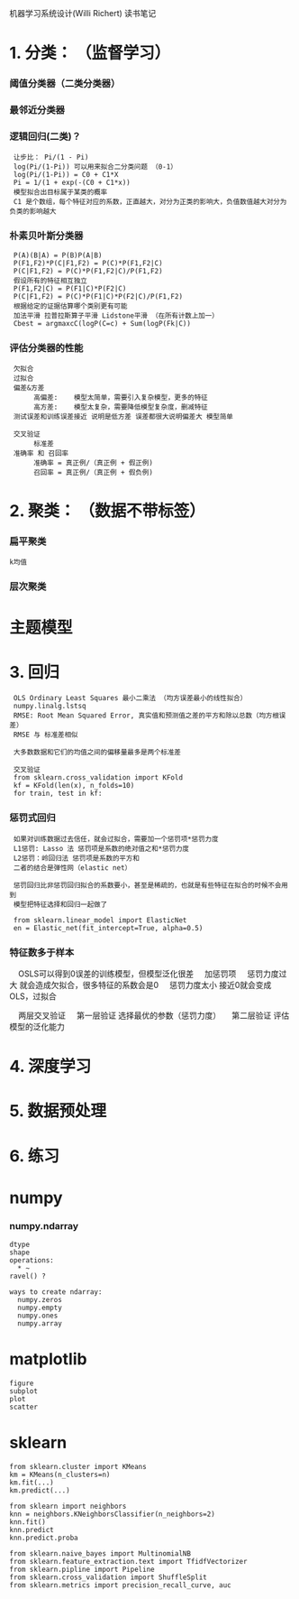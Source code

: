 机器学习系统设计(Willi Richert) 读书笔记


# 1. 分类： （监督学习）
### 阈值分类器（二类分类器）
### 最邻近分类器
### 逻辑回归(二类)？
     让步比： Pi/(1 - Pi)
     log(Pi/(1-Pi)) 可以用来拟合二分类问题 （0-1）
     log(Pi/(1-Pi)) = C0 + C1*X
     Pi = 1/(1 + exp(-(C0 + C1*x))
     模型拟合出目标属于某类的概率
     C1 是个数组，每个特征对应的系数，正直越大，对分为正类的影响大，负值数值越大对分为负类的影响越大
      
### 朴素贝叶斯分类器 
     P(A)(B|A) = P(B)P(A|B)
     P(F1,F2)*P(C|F1,F2) = P(C)*P(F1,F2|C)
     P(C|F1,F2) = P(C)*P(F1,F2|C)/P(F1,F2)
     假设所有的特征相互独立
     P(F1,F2|C) = P(F1|C)*P(F2|C)
     P(C|F1,F2) = P(C)*P(F1|C)*P(F2|C)/P(F1,F2)
     根据给定的证据估算哪个类别更有可能
     加法平滑 拉普拉斯算子平滑 Lidstone平滑 （在所有计数上加一）
     Cbest = argmaxcC(logP(C=c) + Sum(logP(Fk|C))

### 评估分类器的性能
     欠拟合 
     过拟合
     偏差&方差
          高偏差:    模型太简单，需要引入复杂模型，更多的特征
          高方差:    模型太复杂，需要降低模型复杂度，删减特征
     测试误差和训练误差接近 说明是低方差 误差都很大说明偏差大 模型简单

     交叉验证
          标准差
     准确率 和 召回率
          准确率 = 真正例/（真正例 + 假正例)
          召回率 = 真正例/（真正例 + 假负例)
    

# 2. 聚类： （数据不带标签）
### 扁平聚类
    k均值
       
### 层次聚类

# 主题模型


# 3. 回归
     OLS Ordinary Least Squares 最小二乘法 （均方误差最小的线性拟合）
     numpy.linalg.lstsq 
     RMSE: Root Mean Squared Error, 真实值和预测值之差的平方和除以总数（均方根误差）
     RMSE 与 标准差相似

     大多数数据和它们的均值之间的偏移量最多是两个标准差

     交叉验证
     from sklearn.cross_validation import KFold
     kf = KFold(len(x), n_folds=10)
     for train, test in kf:
     
     
### 惩罚式回归
     如果对训练数据过去信任，就会过拟合，需要加一个惩罚项*惩罚力度
     L1惩罚: Lasso 法 惩罚项是系数的绝对值之和*惩罚力度
     L2惩罚：岭回归法 惩罚项是系数的平方和
     二者的结合是弹性网（elastic net）

     惩罚回归比非惩罚回归拟合的系数要小，甚至是稀疏的，也就是有些特征在拟合的时候不会用到
     模型把特征选择和回归一起做了

     from sklearn.linear_model import ElasticNet
     en = Elastic_net(fit_intercept=True, alpha=0.5)
   
### 特征数多于样本
     OSLS可以得到0误差的训练模型，但模型泛化很差
     加惩罚项
     惩罚力度过大 就会造成欠拟合，很多特征的系数会是0
     惩罚力度太小 接近0就会变成OLS，过拟合
     
     两层交叉验证
     第一层验证 选择最优的参数（惩罚力度）
     第二层验证 评估模型的泛化能力
     
# 4. 深度学习
# 5. 数据预处理 
# 6. 练习


# numpy
### numpy.ndarray
    dtype
    shape
    operations:
      * ~
    ravel() ?

    ways to create ndarray:
      numpy.zeros
      numpy.empty
      numpy.ones
      numpy.array

# matplotlib
    figure
    subplot
    plot
    scatter
  
  
# sklearn
    from sklearn.cluster import KMeans
    km = KMeans(n_clusters=n)
    km.fit(...)
    km.predict(...)
    
    from sklearn import neighbors
    knn = neighbors.KNeighborsClassifier(n_neighbors=2)
    knn.fit()
    knn.predict
    knn.predict.proba
    
    from sklearn.naive_bayes import MultinomialNB
    from sklearn.feature_extraction.text import TfidfVectorizer
    from sklearn.pipline import Pipeline
    from sklearn.cross_validation import ShuffleSplit
    from sklearn.metrics import precision_recall_curve, auc

